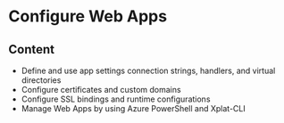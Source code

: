 
# Configure Web Apps

## Content
- Define and use app settings connection strings, handlers, and virtual directories
- Configure certificates and custom domains
- Configure SSL bindings and runtime configurations
- Manage Web Apps by using Azure PowerShell and Xplat-CLI